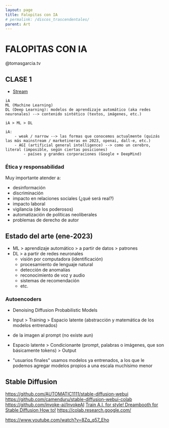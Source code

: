 ```yaml
---
layout: page
title: Falopitas con IA
# permalink: /discos_trascendentales/
parent: Art
---
```


# FALOPITAS CON IA

@tomasgarcia.tv

## CLASE 1

- [Stream](https://www.youtube.com/live/8_3zM-nyK-I?feature=share)

```
iA
ML (Machine Learning)
DL (Deep Learning): modelos de aprendizaje automático (aka redes neuronales) --> contenido sintético (textos, imágenes, etc.)

iA > ML > DL

iA:
	- weak / narrow --> las formas que conocemos actualmente (quizás las más mainstream / marketineras en 2023, openai, dall-e, etc.)
	- AGI (artificial general intelligence) --> como un cerebro, literal (imposible, según ciertas posiciones)
		- países y grandes corporaciones (Google + DeepMind)
```

### Ética y responsabilidad

Muy importante atender a:

- desinformación
- discriminación
- impacto en relaciones sociales (¿qué será real?)
- impacto laboral
- vigilancia (de los poderosos)
- automatización de políticas neoliberales
- problemas de derecho de autor

## Estado del arte (ene-2023)

- ML > aprendizaje automático > a partir de datos > patrones
- DL > a partir de redes neuronales
  - visión por computadora (identificación)
  - procesamiento de lenguaje natural
  - detección de anomalías
  - reconocimiento de voz y audio
  - sistemas de recomendación
  - etc.

### Autoencoders

- Denoising Diffusion Probabilistic Models

- Input > Training > Espacio latente (abstracción y matemática de los modelos entrenados)

* de la imagen al prompt (no existe aun)

- Espacio latente > Condicionante (prompt, palabras o imágenes, que son básicamente tokens) > Output

* "usuarios finales" usamos modelos ya entrenados, a los que le podemos agregar modelos propios a una escala muchísimo menor

## Stable Diffusion

https://github.com/AUTOMATIC1111/stable-diffusion-webui
https://github.com/camenduru/stable-diffusion-webui-colab
https://github.com/invoke-ai/InvokeAI
[Train A.I. for style! Dreambooth for Stable Diffusion How to!](https://www.youtube.com/watch?v=tjM7pdpRzrQ)
https://colab.research.google.com/

https://www.youtube.com/watch?v=8Zq_q57_Eho
